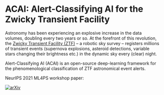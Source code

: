 # ACAI: Alert-Classifying AI for the Zwicky Transient Facility

Astronomy has been experiencing an explosive increase in the data volumes, 
doubling every two years or so. At the forefront of this revolution, 
the [Zwicky Transient Facility (ZTF)](https://ztf.caltech.edu) – a robotic sky survey – 
registers millions of transient events 
(supernova explosions, asteroid detections, variable stars changing their brightness etc.) 
in the dynamic sky every (clear) night. 

Alert-Classifying AI (ACAI) is an open-source deep-learning framework 
for the phenomenological classification of ZTF astronomical event alerts.

NeurIPS 2021 ML4PS workshop paper:

[![arXiv](https://img.shields.io/badge/arXiv-2111.XXXXX-brightgreen)](https://arxiv.org/abs/2111.XXXXX)
